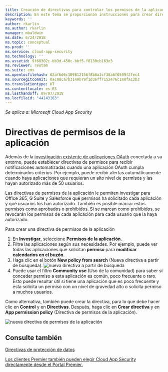 ```yaml
---
title: Creación de directivas para controlar los permisos de la aplicación en Cloud App Security | Microsoft Docs
description: En este tema se proporcionan instrucciones para crear directivas de permisos de la aplicación y trabajar con ellas en Microsoft Cloud App Security.
keywords: ''
author: rkarlin
ms.author: rkarlin
manager: mbaldwin
ms.date: 6/24/2018
ms.topic: conceptual
ms.prod: ''
ms.service: cloud-app-security
ms.technology: ''
ms.assetid: 9f68302c-bb3d-450c-bbf5-f8130cb163e3
ms.reviewer: reutam
ms.suite: ems
ms.openlocfilehash: 02af6d6c109812156f8b8a3cf38a6f0599f2fec4
ms.sourcegitcommit: 0ac08ca7b3140b79f1d36ff7152476c188fa12b3
ms.translationtype: HT
ms.contentlocale: es-ES
ms.lasthandoff: 09/07/2018
ms.locfileid: "44143163"
---
```

*Se aplica a: Microsoft Cloud App Security*


# <a name="app-permission-policies"></a>Directivas de permisos de la aplicación

Además de la [investigación existente de aplicaciones OAuth](manage-app-permissions.md) conectada a su entorno, puede establecer directivas de permisos para recibir notificaciones automatizadas cuando una aplicación OAuth cumpla determinados criterios. Por ejemplo, puede recibir alertas automáticamente cuando haya aplicaciones que requieran un alto nivel de permisos y las hayan autorizado más de 50 usuarios. 

Las directivas de permisos de la aplicación le permiten investigar para Office 365, G Suite y Salesforce qué permisos ha solicitado cada aplicación y qué usuarios los han autorizado. También es posible marcar estos permisos como aprobados o prohibidos. Si se marcan como prohibidos, se revocarán los permisos de cada aplicación para cada usuario que la haya autorizado. 

Para crear una directiva de permisos de la aplicación
1. En **Investigar**, seleccione **Permisos de la aplicación**.
2. Filtre las aplicaciones según sus necesidades. Por ejemplo, puede ver todas las aplicaciones que solicitan **permiso** para **modificar calendarios en el buzón**.
3. Haga clic en el botón **New policy from search** (Nueva directiva a partir de búsqueda). 
    ![nueva directiva a partir de búsqueda](./media/app-permissions-filter.png)
4. Puede usar el filtro **Community use** (Uso de la comunidad) para saber si conceder permiso a esta aplicación es común, poco frecuente o raro. Esto puede resultar útil si tiene una aplicación que es poco frecuente y esta solicita un permiso con un nivel de gravedad alto o solicita permiso a muchos usuarios. 

Como alternativa, también puede crear la directiva, para lo que debe hacer clic en **Control** y en **Directivas**. Después, haga clic en **Crear directiva** y en **App permission policy** (Directiva de permisos de la aplicación).

  
   ![nueva directiva de permisos de la aplicación](./media/app-permissions-policy.png)



  ## <a name="see-also"></a>Consulte también  
  [Directivas de protección de datos](data-protection-policies.md)   

[Los clientes Premier también pueden elegir Cloud App Security directamente desde el Portal Premier.](https://premier.microsoft.com/)  
  
  